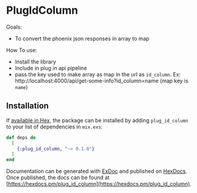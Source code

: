 # PlugIdColumn

Goals:

- To convert the phoenix json responses in array to map

How To use:

- Install the library
- Include in plug in api pipeline
- pass the key used to make array as map in the url as `id_column`. Ex: http://localhost:4000/api/get-some-info?id_column=name (map key is `name`)

## Installation

If [available in Hex](https://hex.pm/docs/publish), the package can be installed
by adding `plug_id_column` to your list of dependencies in `mix.exs`:

```elixir
def deps do
  [
    {:plug_id_column, "~> 0.1.0"}
  ]
end
```

Documentation can be generated with [ExDoc](https://github.com/elixir-lang/ex_doc)
and published on [HexDocs](https://hexdocs.pm). Once published, the docs can
be found at [https://hexdocs.pm/plug_id_column](https://hexdocs.pm/plug_id_column).

